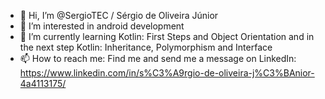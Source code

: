 - 👋 Hi, I’m @SergioTEC / Sérgio de Oliveira Júnior
- 👀 I’m interested in android development
- 🌱 I’m currently learning Kotlin: First Steps and Object Orientation and in the next step Kotlin: Inheritance, Polymorphism and Interface
- 📫 How to reach me: Find me and send me a message on LinkedIn: https://www.linkedin.com/in/s%C3%A9rgio-de-oliveira-j%C3%BAnior-4a4113175/
